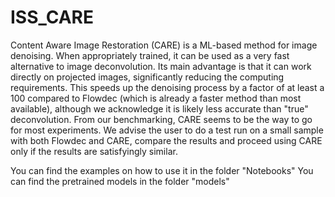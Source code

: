 # ISS_CARE
Content Aware Image Restoration (CARE) is a ML-based method for image denoising. When appropriately trained, it can be used as a very fast alternative to image deconvolution. Its main advantage is that it can work directly on projected images, significantly reducing the computing requirements. This speeds up the denoising process by a factor of at least a 100 compared to Flowdec (which is already a faster method than most available), although we acknowledge it is likely less accurate than "true" deconvolution. From our benchmarking, CARE seems to be the way to go for most experiments. We advise the user to do a test run on a small sample with both Flowdec and CARE, compare the results and proceed using CARE only if the results are satisfyingly  similar.

You can find the examples on how to use it in the folder "Notebooks"
You can find the pretrained models in the folder "models"
